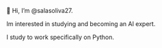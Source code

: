 👋 Hi, I’m @salasoliva27.

Im interested in studying and becoming an AI expert.

I study to work specifically on Python.
